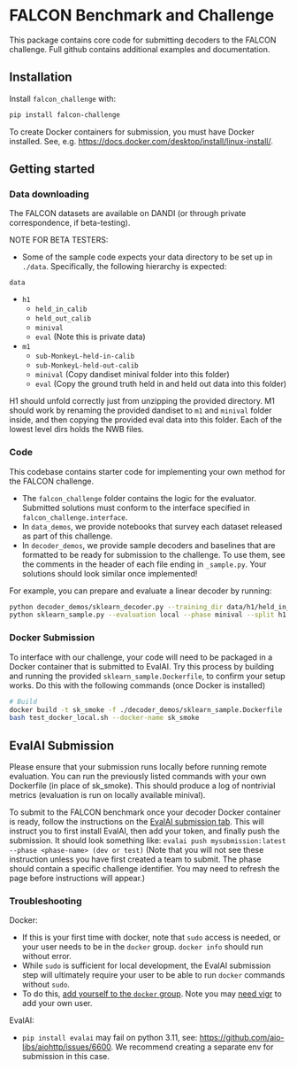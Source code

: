 # FALCON Benchmark and Challenge

This package contains core code for submitting decoders to the FALCON challenge. Full github contains additional examples and documentation.

## Installation
Install `falcon_challenge` with:

```bash
pip install falcon-challenge
```

To create Docker containers for submission, you must have Docker installed.
See, e.g. https://docs.docker.com/desktop/install/linux-install/. 

## Getting started

### Data downloading
The FALCON datasets are available on DANDI (or through private correspondence, if beta-testing). 

NOTE FOR BETA TESTERS:
- Some of the sample code expects your data directory to be set up in `./data`. Specifically, the following hierarchy is expected:

`data`
- `h1`
    - `held_in_calib`
    - `held_out_calib`
    - `minival`
    - `eval` (Note this is private data)
- `m1`
    - `sub-MonkeyL-held-in-calib`
    - `sub-MonkeyL-held-out-calib`
    - `minival` (Copy dandiset minival folder into this folder)
    - `eval` (Copy the ground truth held in and held out data into this folder)

H1 should unfold correctly just from unzipping the provided directory. M1 should work by renaming the provided dandiset to `m1` and `minival` folder inside, and then copying the provided eval data into this folder. Each of the lowest level dirs holds the NWB files.

### Code
This codebase contains starter code for implementing your own method for the FALCON challenge. 
- The `falcon_challenge` folder contains the logic for the evaluator. Submitted solutions must conform to the interface specified in `falcon_challenge.interface`.
- In `data_demos`, we provide notebooks that survey each dataset released as part of this challenge.
- In `decoder_demos`, we provide sample decoders and baselines that are formatted to be ready for submission to the challenge. To use them, see the comments in the header of each file ending in `_sample.py`. Your solutions should look similar once implemented!

For example, you can prepare and evaluate a linear decoder by running:
```bash
python decoder_demos/sklearn_decoder.py --training_dir data/h1/held_in_calib/ --calibration_dir data/h1/held_out_calib/ --mode all --task h1
python sklearn_sample.py --evaluation local --phase minival --split h1
```

### Docker Submission
To interface with our challenge, your code will need to be packaged in a Docker container that is submitted to EvalAI. Try this process by building and running the provided `sklearn_sample.Dockerfile`, to confirm your setup works. Do this with the following commands (once Docker is installed)
```bash
# Build
docker build -t sk_smoke -f ./decoder_demos/sklearn_sample.Dockerfile .
bash test_docker_local.sh --docker-name sk_smoke
```

## EvalAI Submission
Please ensure that your submission runs locally before running remote evaluation. You can run the previously listed commands with your own Dockerfile (in place of sk_smoke). This should produce a log of nontrivial metrics (evaluation is run on locally available minival).

To submit to the FALCON benchmark once your decoder Docker container is ready, follow the instructions on the [EvalAI submission tab](https://eval.ai/web/challenges/challenge-page/2264/submission). This will instruct you to first install EvalAI, then add your token, and finally push the submission. It should look something like:
`
evalai push mysubmission:latest --phase <phase-name> (dev or test)
`
(Note that you will not see these instruction unless you have first created a team to submit. The phase should contain a specific challenge identifier. You may need to refresh the page before instructions will appear.)


### Troubleshooting
Docker:
- If this is your first time with docker, note that `sudo` access is needed, or your user needs to be in the `docker` group. `docker info` should run without error.
- While `sudo` is sufficient for local development, the EvalAI submission step will ultimately require your user to be able to run `docker` commands without `sudo`.
- To do this, [add yourself to the `docker` group](https://docs.docker.com/engine/install/linux-postinstall/). Note you may [need vigr](https://askubuntu.com/questions/964040/usermod-says-account-doesnt-exist-but-adduser-says-it-does) to add your own user.

EvalAI:
- `pip install evalai` may fail on python 3.11, see: https://github.com/aio-libs/aiohttp/issues/6600. We recommend creating a separate env for submission in this case. 
